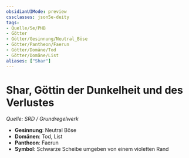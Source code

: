 ```yaml
---
obsidianUIMode: preview
cssclasses: json5e-deity
tags:
- Quelle/5e/PHB
- Götter
- Götter/Gesinnung/Neutral_Böse
- Götter/Pantheon/Faerun
- Götter/Domäne/Tod
- Götter/Domäne/List
aliases: ["Shar"]
---
```

# Shar, Göttin der Dunkelheit und des Verlustes
*Quelle: SRD / Grundregelwerk* 

- **Gesinnung**: Neutral Böse
- **Domänen**: Tod, List
- **Pantheon**: Faerun
- **Symbol**: Schwarze Scheibe umgeben von einem violetten Rand